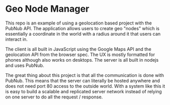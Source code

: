 Geo Node Manager
=====================
This repo is an example of using a geolocation based project with the PubNub API. The application allows users to create geo "nodes" which is essentially a coordinate in the world with a radius around it that users can interact in.

The client is all built in JavaScript using the Google Maps API and the geolocation API from the browser spec. The UX is mostly formatted for phones although also works on desktops. The server is all built in nodejs and uses PubNub.

The great thing about this project is that all the communication is done with PubNub. This means that the server can literally be hosted anywhere and does not need port 80 access to the outside world. With a system like this it is easy to build a scalable and replicated server network instead of relying on one server to do all the request / response.